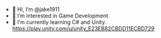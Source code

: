 - 👋 Hi, I’m @jake1911
- 👀 I’m interested in Game Development
- 🌱 I’m currently learning C# and Unity.
https://play.unity.com/u/unity_E23EB82CBDD11ECBD729

<!---
jake1911/jake1911 is a ✨ special ✨ repository because its `README.md` (this file) appears on your GitHub profile.
You can click the Preview link to take a look at your changes.
--->
